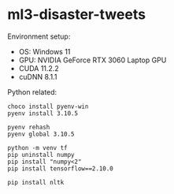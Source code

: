 # ml3-disaster-tweets

Environment setup:

- OS: Windows 11
- GPU: NVIDIA GeForce RTX 3060 Laptop GPU
- CUDA 11.2.2
- cuDNN 8.1.1

Python related:

```
choco install pyenv-win
pyenv install 3.10.5

pyenv rehash
pyenv global 3.10.5

python -m venv tf
pip uninstall numpy
pip install "numpy<2"
pip install tensorflow==2.10.0
```


```
pip install nltk
```
